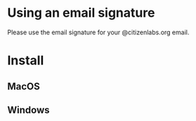 # Using an email signature

Please use the email signature for your @citizenlabs.org email.


# Install

## MacOS


## Windows
